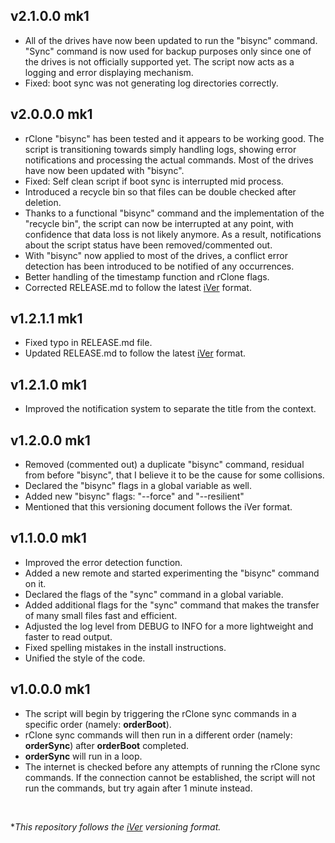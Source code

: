<h2><b>v2.1.0.0 mk1</b><br></h2>

- All of the drives have now been updated to run the "bisync" command. "Sync" command is now used for backup purposes only since one of the drives is not officially supported yet. The script now acts as a logging and error displaying mechanism.<br>
- Fixed: boot sync was not generating log directories correctly.<br>

<h2><b>v2.0.0.0 mk1</b><br></h2>

- rClone "bisync" has been tested and it appears to be working good. The script is transitioning towards simply handling logs, showing error notifications and processing the actual commands. Most of the drives have now been updated with "bisync".<br>
- Fixed: Self clean script if boot sync is interrupted mid process.<br>
- Introduced a recycle bin so that files can be double checked after deletion.<br>
- Thanks to a functional "bisync" command and the implementation of the "recycle bin", the script can now be interrupted at any point, with confidence that data loss is not likely anymore. As a result, notifications about the script status have been removed/commented out.<br>
- With "bisync" now applied to most of the drives, a conflict error detection has been introduced to be notified of any occurrences.<br>
- Better handling of the timestamp function and rClone flags.<br>
- Corrected RELEASE.md to follow the latest [iVer](https://github.com/frontfacer/iVer) format.<br>

<h2><b>v1.2.1.1 mk1</b><br></h2>

- Fixed typo in RELEASE.md file.<br>
- Updated RELEASE.md to follow the latest [iVer](https://github.com/frontfacer/iVer) format.<br>

<h2><b>v1.2.1.0 mk1</b><br></h2>

- Improved the notification system to separate the title from the context.<br>

<h2><b>v1.2.0.0 mk1</b><br></h2>

- Removed (commented out) a duplicate "bisync" command, residual from before "bisync", that I believe it to be the cause for some collisions.<br>
- Declared the "bisync" flags in a global variable as well.<br>
- Added new "bisync" flags: "--force" and "--resilient"<br>
- Mentioned that this versioning document follows the iVer format.<br>

<h2><b>v1.1.0.0 mk1</b><br></h2>

- Improved the error detection function.<br>
- Added a new remote and started experimenting the "bisync" command on it.<br>
- Declared the flags of the "sync" command in a global variable.<br>
- Added additional flags for the "sync" command that makes the transfer of many small files fast and efficient.<br>
- Adjusted the log level from DEBUG to INFO for a more lightweight and faster to read output.<br>
- Fixed spelling mistakes in the install instructions.<br>
- Unified the style of the code.<br>

<h2><b>v1.0.0.0 mk1</b><br></h2>

- The script will begin by triggering the rClone sync commands in a specific order (namely: <b>orderBoot</b>).<br>
- rClone sync commands will then run in a different order (namely: <b>orderSync</b>) after <b>orderBoot</b> completed.<br>
- <b>orderSync</b> will run in a loop.
- The internet is checked before any attempts of running the rClone sync commands. If the connection cannot be established, the script will not run the commands, but try again after 1 minute instead.

<br>

**This repository follows the [iVer](https://github.com/frontfacer/iVer) versioning format.*
